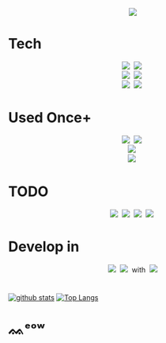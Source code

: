 <p align="center">
<img src="https://capsule-render.vercel.app/api?type=waving&color=timeAuto&height=300&section=header&text=superwonso'%20Github&fontSize=65" />
</p>

# Tech
<p align="center">
  <img src="https://img.shields.io/badge/C-A8B9CC?style=flat-square&logo=C&logoColor=white"/></a>&nbsp
  <img src="https://img.shields.io/badge/C++-00599C?style=flat-square&logo=C%2B%2B&logoColor=white"/></a>&nbsp 
  <br>
  <img src="https://img.shields.io/badge/Go-11B48A?style=flat-square&logo=Go&logoColor=white"/></a>&nbsp 
  <img src="https://img.shields.io/badge/Ethereum-3C3C3D?style=flat-square&logo=Ethereum&logoColor=white"/></a>&nbsp
  <br>
  <img src="https://img.shields.io/badge/Python-3766AB?style=flat-square&logo=Python&logoColor=white"/></a>&nbsp 
  <img src="https://img.shields.io/badge/PyQt5-41CD52?style=flat-square&logo=Qt&logoColor=white"/></a>&nbsp 
  <br>
</p>

# Used Once+
<p align="center">
  <img src="https://img.shields.io/badge/Kotlin-7F52FF?style=flat-square&logo=Kotlin&logoColor=white"/></a>&nbsp
  <img src="https://img.shields.io/badge/Spring-6DB33F?style=flat-square&logo=Spring&logoColor=white"/></a>&nbsp
  <br>
  <img src="https://img.shields.io/badge/Docker-2496ED?style=flat-square&logo=Docker&logoColor=white"/></a>&nbsp
  <br>
  <img src="https://img.shields.io/badge/Google Cloud-4285F4?style=flat-square&logo=Google Cloud&logoColor=white"/></a>&nbsp 
</p>

# TODO
<p align="center">
  <img src="https://img.shields.io/badge/HyperledgerFabric-2F3134?style=flat-square&logo=Hyperledger&logoColor=white"/></a>&nbsp
  <img src="https://img.shields.io/badge/TensorFlow-FF6F00?style=flat-square&logo=TensorFlow&logoColor=white"/></a>&nbsp 
  <img src="https://img.shields.io/badge/Kubernetes-326CE5?style=flat-square&logo=Kubernetes&logoColor=white"/></a>&nbsp 
  <img src="https://img.shields.io/badge/Amazon AWS-232F3E?style=flat-square&logo=Amazon AWS&logoColor=white"/></a>&nbsp 
</p>

# Develop in
<p align="center">
<img src="https://img.shields.io/badge/Windows-0078D6?style=flat-square&logo=Windows&logoColor=white"/></a>&nbsp
<img src="https://img.shields.io/badge/macOS-000000?style=flat-square&logo=Apple&logoColor=white"/></a>&nbsp
with
&nbsp<img src="https://img.shields.io/badge/Visual Studio Code-007ACC?style=flat-square&logo=Visual Studio Code&logoColor=white"/></a>

# 
[![github stats](https://github-readme-stats.vercel.app/api?username=superwonso)](https://github.com/superwonso) [![Top Langs](https://github-readme-stats.vercel.app/api/top-langs/?username=superwonso&hide=shell&exclude_repo=Clang,osp_2021&langs_count=3)](https://github.com/superwonso)</div>

#

# ᨐᵉᵒʷ
